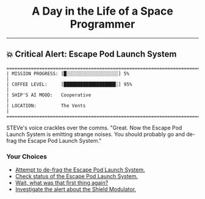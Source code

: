 <h1 align="center">A Day in the Life of a Space Programmer</h1>

---

<h2 id="node-53">💥 Critical Alert: Escape Pod Launch System</h2>

```
========================================================================
| MISSION PROGRESS: [█░░░░░░░░░░░░░░░░░░░] 5%                                  |
| COFFEE LEVEL:     [███████████████████░] 95%                                 |
| SHIP'S AI MOOD:   Cooperative                                                |
| LOCATION:         The Vents                                                  |
========================================================================
```

STEVe's voice crackles over the comms. "Great. Now the Escape Pod Launch System is emitting strange noises. You should probably go and de-frag the Escape Pod Launch System."



### Your Choices

*   [Attempt to de-frag the Escape Pod Launch System.](./README-0055.md)
*   [Check status of the Escape Pod Launch System.](./README-0061.md)
*   [Wait, what was that first thing again?](./README-0051.md)
*   [Investigate the alert about the Shield Modulator.](./README-0081.md)
